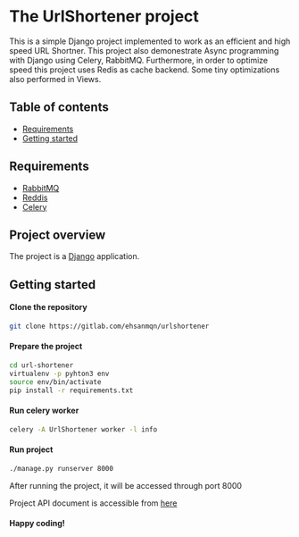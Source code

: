 # The UrlShortener project
This is a simple Django project implemented to work as an efficient and high speed URL Shortner. This project also demonestrate Async programming with Django using Celery, RabbitMQ. Furthermore, in order to optimize speed this project uses Redis as cache backend. Some tiny optimizations also performed in Views.

## Table of contents

- [Requirements](#requirements)
- [Getting started](#getting-started)

## Requirements

* [RabbitMQ](https://www.rabbitmq.com/)
* [Reddis](https://redis.io/)
* [Celery](http://www.celeryproject.org/)

## Project overview

The project is a [Django](https://www.djangoproject.com/start/) application. 

## Getting started

#### Clone the repository

```bash
git clone https://gitlab.com/ehsanmqn/urlshortener
```

#### Prepare the project
```bash
cd url-shortener
virtualenv -p pyhton3 env
source env/bin/activate
pip install -r requirements.txt
```

#### Run celery worker

```bash
celery -A UrlShortener worker -l info
```

#### Run project

```bash
./manage.py runserver 8000
```

After running the project, it will be accessed through port 8000

Project API document is accessible from [here](https://documenter.getpostman.com/view/5584679/SzS5wTGQ?version=latest)
#### Happy coding!


